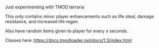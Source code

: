Just experimenting with TMOD terraria

This only contains minor player enhancements such as life steal, damage resistance, and increased life regen.

Also have random items given to player for every x seconds.

Classes here:
https://docs.tmodloader.net/docs/1.3/index.html
